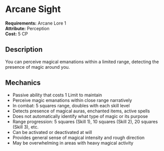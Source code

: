 # Arcane Sight

**Requirements:** Arcane Lore 1  
**Attribute:** Perception  
**Cost:** 5 CP  

## Description
You can perceive magical emanations within a limited range, detecting the presence of magic around you.

## Mechanics
- Passive ability that costs 1 Limit to maintain
- Perceive magic emanations within close range narratively
- In combat: 5 squares range, doubles with each skill level
- Detects presence of magical auras, enchanted items, active spells
- Does not automatically identify what type of magic or its purpose
- Range progression: 5 squares (Skill 1), 10 squares (Skill 2), 20 squares (Skill 3), etc.
- Can be activated or deactivated at will
- Provides general sense of magical intensity and rough direction
- May be overwhelming in areas with heavy magical activity